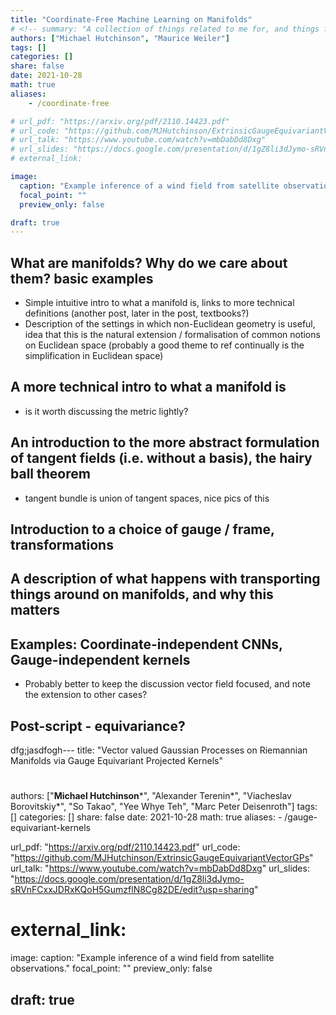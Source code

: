 ```yaml
---
title: "Coordinate-Free Machine Learning on Manifolds"
# <!-- summary: "A collection of things related to me for, and things from, the 2020 Virtual MLSS" -->
authors: ["Michael Hutchinson", "Maurice Weiler"]
tags: []
categories: []
share: false
date: 2021-10-28
math: true
aliases:
    - /coordinate-free

# url_pdf: "https://arxiv.org/pdf/2110.14423.pdf"
# url_code: "https://github.com/MJHutchinson/ExtrinsicGaugeEquivariantVectorGPs"
# url_talk: "https://www.youtube.com/watch?v=mbDabDd8Dxg"
# url_slides: "https://docs.google.com/presentation/d/1gZ8li3dJymo-sRVnFCxxJDRxKQoH5GumzflN8Cg82DE/edit?usp=sharing"
# external_link: 

image:
  caption: "Example inference of a wind field from satellite observations."
  focal_point: ""
  preview_only: false

draft: true
---
```


## What are manifolds? Why do we care about them? basic examples 

- Simple intuitive intro to what a manifold is, links to more technical definitions (another post, later in the post, textbooks?)
- Description of the settings in which non-Euclidean geometry is useful, idea that this is the natural extension / formalisation of common notions on Euclidean space (probably a good theme to ref continually is the simplification in Euclidean space)

## A more technical intro to what a manifold is

- is it worth discussing the metric lightly?

## An introduction to the more abstract formulation of tangent fields (i.e. without a basis), the hairy ball theorem 

- tangent bundle is union of tangent spaces, nice pics of this

## Introduction to a choice of gauge / frame, transformations

## A description of what happens with transporting things around on manifolds, and why this matters

## Examples: Coordinate-independent CNNs, Gauge-independent kernels

- Probably better to keep the discussion vector field focused, and note the extension to other cases?

## Post-script - equivariance?

dfg;jasdfogh---
title: "Vector valued Gaussian Processes on Riemannian Manifolds via Gauge Equivariant Projected Kernels"
# <!-- summary: "A collection of things related to me for, and things from, the 2020 Virtual MLSS" -->
authors: ["**Michael Hutchinson***", "Alexander Terenin*", "Viacheslav Borovitskiy*", "So Takao", "Yee Whye Teh", "Marc Peter Deisenroth"]
tags: []
categories: []
share: false
date: 2021-10-28
math: true
aliases:
    - /gauge-equivariant-kernels

url_pdf: "https://arxiv.org/pdf/2110.14423.pdf"
url_code: "https://github.com/MJHutchinson/ExtrinsicGaugeEquivariantVectorGPs"
url_talk: "https://www.youtube.com/watch?v=mbDabDd8Dxg"
url_slides: "https://docs.google.com/presentation/d/1gZ8li3dJymo-sRVnFCxxJDRxKQoH5GumzflN8Cg82DE/edit?usp=sharing"
# external_link: 

image:
  caption: "Example inference of a wind field from satellite observations."
  focal_point: ""
  preview_only: false

draft: true
---